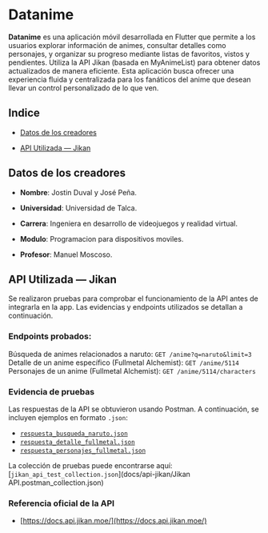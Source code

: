 
# Datanime

**Datanime** es una aplicación móvil desarrollada en Flutter que permite a los usuarios explorar información de animes, consultar detalles como personajes, y organizar su progreso mediante listas de favoritos, vistos y pendientes. Utiliza la API Jikan (basada en MyAnimeList) para obtener datos actualizados de manera eficiente. Esta aplicación busca ofrecer una experiencia fluida y centralizada para los fanáticos del anime que desean llevar un control personalizado de lo que ven.

## Indice

- [Datos de los creadores](#datos-de-los-creadores)

- [API Utilizada — Jikan](#api-utilizada---jikan)


## Datos de los creadores

- **Nombre**: Jostin Duval y José Peña.

- **Universidad**: Universidad de Talca.

- **Carrera**: Ingeniera en desarrollo de videojuegos y realidad virtual.

- **Modulo**: Programacion para dispositivos moviles.

- **Profesor**: Manuel Moscoso.


## API Utilizada — Jikan

Se realizaron pruebas para comprobar el funcionamiento de la API antes de integrarla en la app. Las evidencias y endpoints utilizados se detallan a continuación.

### Endpoints probados:
Búsqueda de animes relacionados a naruto: `GET /anime?q=naruto&limit=3`
Detalle de un anime específico (Fullmetal Alchemist): `GET /anime/5114`
Personajes de un anime (Fullmetal Alchemist): `GET /anime/5114/characters`

### Evidencia de pruebas

Las respuestas de la API se obtuvieron usando Postman. A continuación, se incluyen ejemplos en formato `.json`:

- [`respuesta_busqueda_naruto.json`](docs/api-jikan/respuesta_naruto.json)
- [`respuesta_detalle_fullmetal.json`](docs/api-jikan/respuesta_FMA.json)
- [`respuesta_personajes_fullmetal.json`](docs/api-jikan/respuesta_FMA_personajes.json)

La colección de pruebas puede encontrarse aquí:  
[`jikan_api_test_collection.json`](docs/api-jikan/Jikan API.postman_collection.json)


### Referencia oficial de la API

- [https://docs.api.jikan.moe/](https://docs.api.jikan.moe/)



